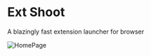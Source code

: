 # Ext Shoot 
A blazingly fast extension launcher for browser

![HomePage](https://github.com/WtecHtec/ext-shoot/assets/50035229/fcfd51b3-5673-4ed9-96c7-faf35a33986d)
